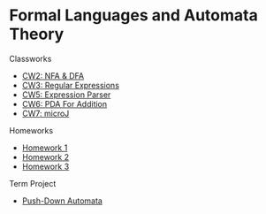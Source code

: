 # Formal Languages and Automata Theory 

Classworks

- [CW2: NFA & DFA](https://zeynasip.github.io/AutomataExamples/cw2/cw2.html)
- [CW3: Regular Expressions](https://zeynasip.github.io/AutomataExamples/cw3/cw3.html)
- [CW5: Expression Parser](https://zeynasip.github.io/AutomataExamples/cw5/expression.html)
- [CW6: PDA For Addition](https://zeynasip.github.io/AutomataExamples/cw6/pda.html)
- [CW7: microJ](https://zeynasip.github.io/AutomataExamples/cw7/microJ3.html)

Homeworks

- [Homework 1](https://zeynasip.github.io/AutomataExamples/hw1/hw1.html)
- [Homework 2](https://zeynasip.github.io/AutomataExamples/hw2/Expression.html)
- [Homework 3](https://zeynasip.github.io/AutomataExamples/hw3/microJ1.html)

Term Project

- [Push-Down Automata](https://zeynasip.github.io/AutomataExamples/hw4/pda.html)
